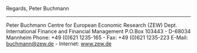 Regards,
  Peter Buchmann

---------------------------------------------------------------------
Peter Buchmann
Centre for European Economic Research (ZEW)
Dept. International Finance and Financial Management 
P.O.Box 103443 - D-68034 Mannheim
Phone: +49 (0)621 1235-165 - Fax: +49 (0)621 1235-223
E-Mail: buchmann@zew.de - Internet: www.zew.de 

